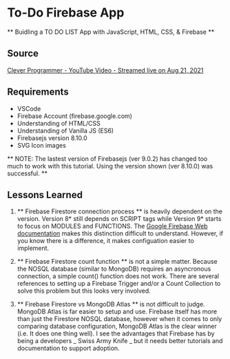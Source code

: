 # To-Do Firebase App

** Buidling a TO DO LIST App with JavaScript, HTML, CSS, & Firebase **

## Source

[Clever Programmer - YouTube Video - Streamed live on Aug 21, 2021](https://youtu.be/KA_8eOIsjn4)

## Requirements

- VSCode
- Firebase Account (firebase.google.com)
- Understanding of HTML/CSS
- Understanding of Vanilla JS (ES6)
- Firebasejs version 8.10.0
- SVG Icon images

** NOTE: The lastest version of Firebasejs (ver 9.0.2) has changed too much to work with this tutorial. Using the version shown (ver 8.10.0) was successful. **

## Lessons Learned

1. ** Firebase Firestore connection process ** is heavily dependent on the version. Version 8* still depends on SCRIPT tags while Version 9* starts to focus on MODULES and FUNCTIONS. The [Google Firebase Web documentation](https://firebase.google.com/docs/web/setup) makes this distinction difficult to understand. However, if you know there is a difference, it makes configuation easier to implement.

2. ** Firebase Firestore count function ** is not a simple matter. Because the NOSQL database (similar to MongoDB) requires an asyncronous connection, a simple count() function does not work. There are several references to setting up a Firebase Trigger and/or a Count Collection to solve this problem but this looks very involved.

3. ** Firebase Firestore vs MongoDB Atlas ** is not difficult to judge. MongoDB Atlas is far easier to setup and use. Firebase itself has more than just the Firestore NOSQL database, however when it comes to only comparing database configuration, MongoDB Atlas is the clear winner (i.e. It does one thing well). I see the advantages that Firebase has by being a developers _ Swiss Army Knife _ but it needs better tutorials and documentation to support adoption.
